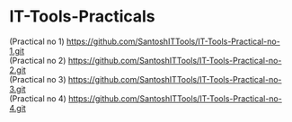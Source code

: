# IT-Tools-Practicals
(Practical no 1) https://github.com/SantoshITTools/IT-Tools-Practical-no-1.git <br>
(Practical no 2) https://github.com/SantoshITTools/IT-Tools-Practical-no-2.git <br>
(Practical no 3) https://github.com/SantoshITTools/IT-Tools-Practical-no-3.git <br>
(Practical no 4) https://github.com/SantoshITTools/IT-Tools-Practical-no-4.git
